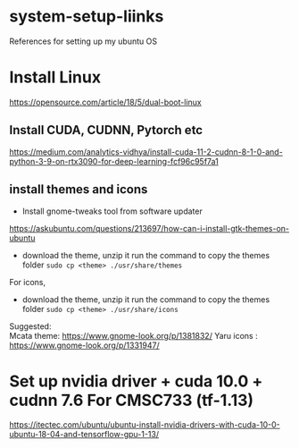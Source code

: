 # system-setup-liinks
References for setting up my ubuntu OS

# Install Linux
https://opensource.com/article/18/5/dual-boot-linux

## Install CUDA, CUDNN, Pytorch etc
https://medium.com/analytics-vidhya/install-cuda-11-2-cudnn-8-1-0-and-python-3-9-on-rtx3090-for-deep-learning-fcf96c95f7a1

## install themes and icons

- Install gnome-tweaks tool from software updater

https://askubuntu.com/questions/213697/how-can-i-install-gtk-themes-on-ubuntu

- download the theme, unzip it
run the command to copy the themes folder
`sudo cp <theme> ./usr/share/themes`

For icons,
- download the theme, unzip it
run the command to copy the themes folder
`sudo cp <theme> ./usr/share/icons`


Suggested:  
Mcata theme: https://www.gnome-look.org/p/1381832/
Yaru icons : https://www.gnome-look.org/p/1331947/



# Set up nvidia driver + cuda 10.0 + cudnn 7.6 For CMSC733 (tf-1.13)
https://itectec.com/ubuntu/ubuntu-install-nvidia-drivers-with-cuda-10-0-ubuntu-18-04-and-tensorflow-gpu-1-13/

